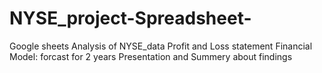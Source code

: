 # NYSE_project-Spreadsheet-
Google sheets
Analysis of NYSE_data
Profit and Loss statement
Financial Model: forcast for 2 years
Presentation and Summery about findings
